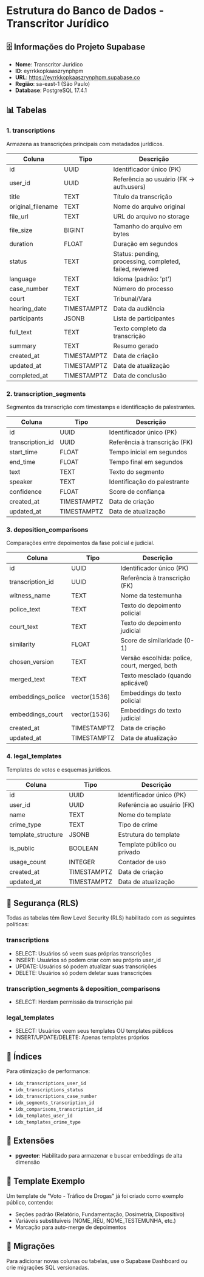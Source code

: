 # Estrutura do Banco de Dados - Transcritor Jurídico

## 🗄️ Informações do Projeto Supabase

- **Nome**: Transcritor Jurídico
- **ID**: eyrrkkopkaaszrynphpm
- **URL**: https://eyrrkkopkaaszrynphpm.supabase.co
- **Região**: sa-east-1 (São Paulo)
- **Database**: PostgreSQL 17.4.1

## 📊 Tabelas

### 1. transcriptions
Armazena as transcrições principais com metadados jurídicos.

| Coluna | Tipo | Descrição |
|--------|------|-----------|
| id | UUID | Identificador único (PK) |
| user_id | UUID | Referência ao usuário (FK -> auth.users) |
| title | TEXT | Título da transcrição |
| original_filename | TEXT | Nome do arquivo original |
| file_url | TEXT | URL do arquivo no storage |
| file_size | BIGINT | Tamanho do arquivo em bytes |
| duration | FLOAT | Duração em segundos |
| status | TEXT | Status: pending, processing, completed, failed, reviewed |
| language | TEXT | Idioma (padrão: 'pt') |
| case_number | TEXT | Número do processo |
| court | TEXT | Tribunal/Vara |
| hearing_date | TIMESTAMPTZ | Data da audiência |
| participants | JSONB | Lista de participantes |
| full_text | TEXT | Texto completo da transcrição |
| summary | TEXT | Resumo gerado |
| created_at | TIMESTAMPTZ | Data de criação |
| updated_at | TIMESTAMPTZ | Data de atualização |
| completed_at | TIMESTAMPTZ | Data de conclusão |

### 2. transcription_segments
Segmentos da transcrição com timestamps e identificação de palestrantes.

| Coluna | Tipo | Descrição |
|--------|------|-----------|
| id | UUID | Identificador único (PK) |
| transcription_id | UUID | Referência à transcrição (FK) |
| start_time | FLOAT | Tempo inicial em segundos |
| end_time | FLOAT | Tempo final em segundos |
| text | TEXT | Texto do segmento |
| speaker | TEXT | Identificação do palestrante |
| confidence | FLOAT | Score de confiança |
| created_at | TIMESTAMPTZ | Data de criação |
| updated_at | TIMESTAMPTZ | Data de atualização |

### 3. deposition_comparisons
Comparações entre depoimentos da fase policial e judicial.

| Coluna | Tipo | Descrição |
|--------|------|-----------|
| id | UUID | Identificador único (PK) |
| transcription_id | UUID | Referência à transcrição (FK) |
| witness_name | TEXT | Nome da testemunha |
| police_text | TEXT | Texto do depoimento policial |
| court_text | TEXT | Texto do depoimento judicial |
| similarity | FLOAT | Score de similaridade (0-1) |
| chosen_version | TEXT | Versão escolhida: police, court, merged, both |
| merged_text | TEXT | Texto mesclado (quando aplicável) |
| embeddings_police | vector(1536) | Embeddings do texto policial |
| embeddings_court | vector(1536) | Embeddings do texto judicial |
| created_at | TIMESTAMPTZ | Data de criação |
| updated_at | TIMESTAMPTZ | Data de atualização |

### 4. legal_templates
Templates de votos e esquemas jurídicos.

| Coluna | Tipo | Descrição |
|--------|------|-----------|
| id | UUID | Identificador único (PK) |
| user_id | UUID | Referência ao usuário (FK) |
| name | TEXT | Nome do template |
| crime_type | TEXT | Tipo de crime |
| template_structure | JSONB | Estrutura do template |
| is_public | BOOLEAN | Template público ou privado |
| usage_count | INTEGER | Contador de uso |
| created_at | TIMESTAMPTZ | Data de criação |
| updated_at | TIMESTAMPTZ | Data de atualização |

## 🔐 Segurança (RLS)

Todas as tabelas têm Row Level Security (RLS) habilitado com as seguintes políticas:

### transcriptions
- SELECT: Usuários só veem suas próprias transcrições
- INSERT: Usuários só podem criar com seu próprio user_id
- UPDATE: Usuários só podem atualizar suas transcrições
- DELETE: Usuários só podem deletar suas transcrições

### transcription_segments & deposition_comparisons
- SELECT: Herdam permissão da transcrição pai

### legal_templates
- SELECT: Usuários veem seus templates OU templates públicos
- INSERT/UPDATE/DELETE: Apenas templates próprios

## 🚀 Índices

Para otimização de performance:
- `idx_transcriptions_user_id`
- `idx_transcriptions_status`
- `idx_transcriptions_case_number`
- `idx_segments_transcription_id`
- `idx_comparisons_transcription_id`
- `idx_templates_user_id`
- `idx_templates_crime_type`

## 🔧 Extensões

- **pgvector**: Habilitado para armazenar e buscar embeddings de alta dimensão

## 📝 Template Exemplo

Um template de "Voto - Tráfico de Drogas" já foi criado como exemplo público, contendo:
- Seções padrão (Relatório, Fundamentação, Dosimetria, Dispositivo)
- Variáveis substituíveis (NOME_RÉU, NOME_TESTEMUNHA, etc.)
- Marcação para auto-merge de depoimentos

## 🔄 Migrações

Para adicionar novas colunas ou tabelas, use o Supabase Dashboard ou crie migrações SQL versionadas.